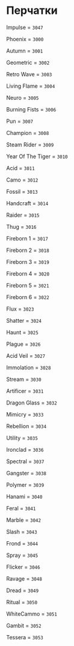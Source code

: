 # Перчатки

Impulse = `3047`

Phoenix = `3000`

Autumn = `3001`

Geometric = `3002`

Retro Wave = `3003`

Living Flame = `3004`

Neuro = `3005`

Burning Fists = `3006`

Pun = `3007`

Champion = `3008`

Steam Rider = `3009`

Year Of The Tiger = `3010`

Acid = `3011`

Camo = `3012`

Fossil = `3013`

Handcraft = `3014`

Raider = `3015`

Thug = `3016`

Fireborn 1 = `3017`

Fireborn 2 = `3018`

Fireborn 3 = `3019`

Fireborn 4 = `3020`

Fireborn 5 = `3021`

Fireborn 6 = `3022`

Flux = `3023`

Shatter = `3024`

Haunt = `3025`

Plague = `3026`

Acid Veil = `3027`

Immolation = `3028`

Stream = `3030`

Artificer = `3031`

Dragon Glass = `3032`

Mimicry = `3033`

Rebellion = `3034`

Utility = `3035`

Ironclad = `3036`

Spectral = `3037`

Gangster = `3038`

Polymer = `3039`

Hanami = `3040`

Feral = `3041`

Marble = `3042`

Slash = `3043`

Frond = `3044`

Spray = `3045`

Flicker = `3046`

Ravage = `3048`

Dread = `3049`

Ritual = `3050`

WhiteCammo = `3051`

Gambit = `3052`

Tessera = `3053`
